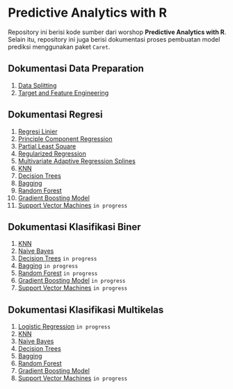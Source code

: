 # Predictive Analytics with R

Repository ini berisi kode sumber dari worshop **Predictive Analytics with R**. Selain itu, repository ini juga berisi dokumentasi proses pembuatan model prediksi menggunakan paket `Caret`.

## Dokumentasi Data Preparation

1. [Data Splitting](https://github.com/mohrosidi/predictive_R/blob/master/docs/feature-enginnering.md#data-splitting)
2. [Target and Feature Engineering](https://github.com/mohrosidi/predictive_R/blob/master/docs/feature-enginnering.md#target-and-feature-engineering)

## Dokumentasi Regresi

1. [Regresi Linier](https://github.com/mohrosidi/predictive_R/blob/master/docs/lm-regression.md#regresi-linier) 
2. [Principle Component Regression](https://github.com/mohrosidi/predictive_R/blob/master/docs/pc-regression.md#principle-component-regression)
3. [Partial Least Square](https://github.com/mohrosidi/predictive_R/blob/master/docs/pl-regression.md#partial-least-square-regression)
4. [Regularized Regression](https://github.com/mohrosidi/predictive_R/blob/master/docs/regularized-regression.md)
5. [Multivariate Adaptive Regression Splines](https://github.com/mohrosidi/predictive_R/blob/master/docs/mars-regression.md#multivariate-adaptive-regression-splines)
6. [KNN](https://github.com/mohrosidi/predictive_R/blob/master/docs/knn-regression.md)
7. [Decision Trees](https://github.com/mohrosidi/predictive_R/blob/master/docs/dt-regression.md#decision-trees)
8. [Bagging](https://github.com/mohrosidi/predictive_R/blob/master/docs/bagging-regression.md#bagging)
9. [Random Forest](https://github.com/mohrosidi/predictive_R/blob/master/docs/rf-regression.md#random-forest)
10. [Gradient Boosting Model](https://github.com/mohrosidi/predictive_R/blob/master/docs/gb-regression.md#gradient-boost-model)
11. [Support Vector Machines]() `in progress`

## Dokumentasi Klasifikasi Biner

1. [KNN](https://github.com/mohrosidi/predictive_R/blob/master/docs/knn-binary-classification.md#k-nearest-neighbors)
2. [Naive Bayes](https://github.com/mohrosidi/predictive_R/blob/master/docs/naive-bayes-binary-classification.md#naive-bayes)
3. [Decision Trees]() `in progress`
4. [Bagging]() `in progress`
5. [Random Forest]() `in progress`
6. [Gradient Boosting Model]() `in progress`
7. [Support Vector Machines]() `in progress`

## Dokumentasi Klasifikasi Multikelas

1. [Logistic Regression]() `in progress`
2. [KNN](https://github.com/mohrosidi/predictive_R/blob/master/docs/knn-classification.md#k-nearest-neighbors)
3. [Naive Bayes](https://github.com/mohrosidi/predictive_R/blob/master/docs/naive-bayes-classification.md)
4. [Decision Trees](https://github.com/mohrosidi/predictive_R/blob/master/docs/dt-classification.md)
5. [Bagging](https://github.com/mohrosidi/predictive_R/blob/master/docs/bagging-classification.md#bagging)
6. [Random Forest](https://github.com/mohrosidi/predictive_R/blob/master/docs/rf-classification.md#random-forest)
7. [Gradient Boosting Model](https://github.com/mohrosidi/predictive_R/blob/master/docs/gb-classification.md#gradient-boosting) 
8. [Support Vector Machines]() `in progress`
